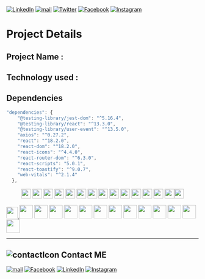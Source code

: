 [![LinkedIn][linkedin-shield]][linkedin-url]
[![mail][mail-shield]][mail-url]
[![Twitter][twitter-shield]][twitter-url]
[![Facebook][facebook-shield]][facebook-url]
[![Instagram][instagram-shield]][instagram-url]

<!-- MARKDOWN LINKS & IMAGES -->

# Project Details

## Project Name :

## Technology used :

## Dependencies

```javascript
"dependencies": {
    "@testing-library/jest-dom": "^5.16.4",
    "@testing-library/react": "^13.3.0",
    "@testing-library/user-event": "^13.5.0",
    "axios": "^0.27.2",
    "react": "^18.2.0",
    "react-dom": "^18.2.0",
    "react-icons": "^4.4.0",
    "react-router-dom": "^6.3.0",
    "react-scripts": "5.0.1",
    "react-toastify": "^9.0.7",
    "web-vitals": "^2.1.4"
  },
```

<p align="center">
<img src="https://img.shields.io/badge/HTML5-E34F26?style=for-the-badge&logo=html5&logoColor=white" height="25"/> <img src="https://img.shields.io/badge/CSS3-1572B6?style=for-the-badge&logo=css3&logoColor=white" height="25"/> <img src="https://img.shields.io/badge/javascript-F7DF1E.svg?&style=for-the-badge&logo=javascript&logoColor=white" height="25"/> <img src="https://img.shields.io/badge/React-20232A?style=for-the-badge&logo=react&logoColor=61DAFB" height="25"/> <img src="https://img.shields.io/badge/React_Router-CA4245?style=for-the-badge&logo=react-router&logoColor=white" height="25"/> <img src="https://img.shields.io/badge/Sass-CC6699?style=for-the-badge&logo=sass&logoColor=white" height="25"/> <img src="https://img.shields.io/badge/Material--UI-0081CB?style=for-the-badge&logo=material-ui&logoColor=white" height="25"/> <img src="https://img.shields.io/badge/Bootstrap-563D7C?style=for-the-badge&logo=bootstrap&logoColor=white" height="25"/> <img src="https://img.shields.io/badge/Tailwind_CSS-38B2AC?style=for-the-badge&logo=tailwind-css&logoColor=white" height="25"/> <img src="https://img.shields.io/badge/Netlify-00C7B7?style=for-the-badge&logo=netlify&logoColor=white" height="25"/> <img src="https://img.shields.io/badge/Heroku-430098?style=for-the-badge&logo=heroku&logoColor=white" height="25"/> <img src="https://img.shields.io/badge/firebase-FFCA28.svg?&style=for-the-badge&logo=firebase&logoColor=white" height="25"/> <img src="https://img.shields.io/badge/Node.js-43853D?style=for-the-badge&logo=node.js&logoColor=white" height="25"/> <img src="https://img.shields.io/badge/-MongoDB-4DB33D?style=flat&logo=mongodb&logoColor=FFFFFF" height="25"/><img src="https://img.shields.io/badge/-MySQL-F29111?style=flat&logo=mysql&logoColor=FFFFFF" height="25"/>
</p>

<a href="https://www.fb.com">
<img src="https://img.shields.io/badge/-Facebook-30363D?style=for-the-badge&logo=Facebook&logoColor=1877F2" height="30"/>
</a>

<img src="https://img.shields.io/badge/HTML5-black?style=for-the-badge&logo=html5&logoColor=E34F26" height="35"/>

<img src="https://img.shields.io/badge/CSS3-black?style=for-the-badge&logo=css3&logoColor=1572B6" height="35"/>

<img src="https://img.shields.io/badge/javascript-black.svg?&style=for-the-badge&logo=javascript&logoColor=F7DF1E" height="35"/>

<img src="https://img.shields.io/badge/HTML5-30363D?style=for-the-badge&logo=html5&logoColor=E34F26&" height="35"/>

<img src="https://img.shields.io/badge/CSS3-30363D?style=for-the-badge&logo=css3&logoColor=1572B6" height="35"/>

<img src="https://img.shields.io/badge/javascript-30363D.svg?&style=for-the-badge&logo=javascript&logoColor=F7DF1E" height="35"/>

<img src="https://img.shields.io/badge/HTML5-E34F26?style=for-the-badge&logo=html5&logoColor=white" height="35"/>

<img src="https://img.shields.io/badge/CSS3-1572B6?style=for-the-badge&logo=css3&logoColor=white" height="35"/>

<img src="https://img.shields.io/badge/javascript-F7DF1E.svg?&style=for-the-badge&logo=javascript&logoColor=white" height="35"/>

<img src="https://img.shields.io/badge/Gmail-EA4335.svg?&style=for-the-badge&logo=Gmail&logoColor=white" height="35"/>

<img src="https://img.shields.io/badge/HTML5-20232A?style=for-the-badge&logo=html5&logoColor=E34F26&" height="35"/>

<img src="https://img.shields.io/badge/CSS3-20232A?style=for-the-badge&logo=css3&logoColor=1572B6" height="35"/>

<img src="https://img.shields.io/badge/javascript-20232A.svg?&style=for-the-badge&logo=javascript&logoColor=F7DF1E" height="35"/>

---

<!-- |
|
|
|
|
|
|
|
|
|
|
|
|
|
|
|
| -->

[facebook-url]: https://facebook.com/shourov.hanifa
[facebook-shield]: https://img.shields.io/badge/-Facebook-black.svg?style=flat-square&logo=facebook&color=555&logoColor=white
[linkedin-shield]: https://img.shields.io/badge/-LinkedIn-black.svg?style=flat-square&logo=linkedin&colorB=555
[linkedin-url]: https://www.linkedin.com/in/mohammed-abuhanifa-4611b515b/
[mail-shield]: https://img.shields.io/badge/%F0%9F%93%A7%20Email-moh.abuhanifa@gmail.com-lightgray
[mail-url]: mailto:moh.abuhanifa@gmail.com
[instagram-shield]: https://img.shields.io/badge/-Instagram-black.svg?style=flat-square&logo=instagram&color=555&logoColor=white
[instagram-url]: https://www.instagram.com/shourovahmd/
[twitter-url]: https://twitter.com/mohabuhanifa
[twitter-shield]: https://img.shields.io/badge/-Twitter-black.svg?style=flat-square&logo=twitter&colorB=555
[contacticon-shield]: https://img.icons8.com/external-flaticons-lineal-color-flat-icons/28/undefined/external-support-communication-media-flaticons-lineal-color-flat-icons.png

## ![contactIcon][contacticon-shield] Contact ME

[![mail][mail-shield]][mail-url]
[![Facebook][facebook-shield]][facebook-url]
[![LinkedIn][linkedin-shield]][linkedin-url]
[![Instagram][instagram-shield]][instagram-url]
